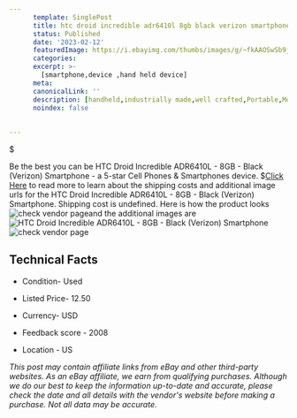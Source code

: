 ```yaml
---
      template: SinglePost
      title: htc droid incredible adr6410l 8gb black verizon smartphone
      status: Published
      date: '2023-02-12'
      featuredImage: https://i.ebayimg.com/thumbs/images/g/~fkAAOSwSb9jElde/s-l225.jpg
      categories: 
      excerpt: >-
        [smartphone,device ,hand held device]
      meta:
      canonicalLink: ''
      description: [handheld,industrially made,well crafted,Portable,Mobile,Compact,Convenient,Lightweight,Maneuverable,Man-portable,Miniature,Carriable,Hand-held,Light,Holdable,Transportable,Mobile device,Pocket-sized,On-the-go,Wireless,Cordless,Compact size,Convenient size, smartphone,device ,hand held device]
      noindex: false
      
        
---
```

$

Be the best you can be HTC Droid Incredible ADR6410L - 8GB - Black (Verizon) Smartphone - a 5-star Cell Phones & Smartphones device.
$[Click Here](https://www.ebay.com/itm/185563708429?hash=item2b34757c0d%3Ag%3A%7EfkAAOSwSb9jElde&mkevt=1&mkcid=1&mkrid=711-53200-19255-0&campid=%253CePNCampaignId%253E&customid=%253CreferenceId%253E&toolid=10049) to read more to learn about the shipping costs and additional image urls for the HTC Droid Incredible ADR6410L - 8GB - Black (Verizon) Smartphone. Shipping cost is undefined. Here is how the product looks ![check vendor page](https://i.ebayimg.com/thumbs/images/g/~fkAAOSwSb9jElde/s-l225.jpg)and the additional images are![HTC Droid Incredible ADR6410L - 8GB - Black (Verizon) Smartphone](https://i.ebayimg.com/images/g/~fkAAOSwSb9jElde/s-l1600.jpg)![check vendor page](https://origin-galleryplus.ebayimg.com/ws/web/185563708429_2_0_1/225x225.jpg,https://origin-galleryplus.ebayimg.com/ws/web/185563708429_3_0_1/225x225.jpg,https://origin-galleryplus.ebayimg.com/ws/web/185563708429_4_0_1/225x225.jpg)



 ## Technical Facts 



     
      

 - Condition- Used 


      

 - Listed Price- 12.50 


      

 - Currency- USD 


      

 - Feedback score - 2008 


      

 - Location - US 


      
      

 *_This post may contain affiliate links from eBay and other third-party websites. As an eBay affiliate, we earn from qualifying purchases. Although we do our best to keep the information up-to-date and accurate, please check the date and all details with the vendor's website before making a purchase. Not all data may be accurate._*






